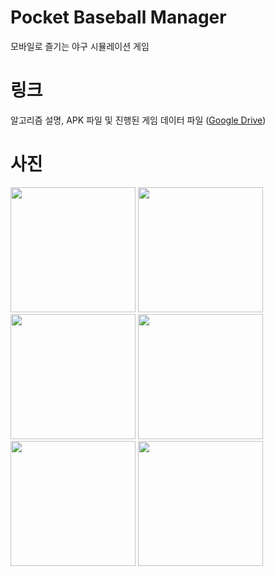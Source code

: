 # Pocket Baseball Manager

모바일로 즐기는 야구 시뮬레이션 게임

# 링크

알고리즘 설명, APK 파일 및 진행된 게임 데이터 파일
([Google Drive](https://drive.google.com/drive/u/0/folders/1gVIA58PWlRc5-AKrOwZQaq0xuyyDBBwq))

# 사진

<img src="https://img1.daumcdn.net/thumb/R1280x0/?scode=mtistory2&fname=https%3A%2F%2Fblog.kakaocdn.net%2Fdn%2FEx0kz%2FbtrFwv0NEEu%2FTQw2Sksmk98z1LZ0Tx11lK%2Fimg.jpg" width="200"/>

<img src="https://img1.daumcdn.net/thumb/R1280x0/?scode=mtistory2&fname=https%3A%2F%2Fblog.kakaocdn.net%2Fdn%2FdqvnbB%2FbtrFyQwoTwk%2FwQQ72AT5Msdx8Jn48o8AyK%2Fimg.jpg" width="200"/>

<img src="https://img1.daumcdn.net/thumb/R1280x0/?scode=mtistory2&fname=https%3A%2F%2Fblog.kakaocdn.net%2Fdn%2FvZg9y%2FbtrFv0sDyVS%2FimloQKYzF9ezl57sNaQGxk%2Fimg.jpg" width="200"/>

<img src="https://img1.daumcdn.net/thumb/R1280x0/?scode=mtistory2&fname=https%3A%2F%2Fblog.kakaocdn.net%2Fdn%2FvxLKC%2FbtrFt1lLuTc%2FZKRY5cZpFJgOCJFh9Sc0nk%2Fimg.jpg" width="200"/>

<img src="https://img1.daumcdn.net/thumb/R1280x0/?scode=mtistory2&fname=https%3A%2F%2Fblog.kakaocdn.net%2Fdn%2Fvn0cL%2FbtrFvrEDM17%2FFinS4vaMgArmUrffxkmvq0%2Fimg.jpg" width="200"/>

<img src="[https://play-lh.googleusercontent.com/WZi5qwWc3o3aUKmbopTN9S9iVd7fWxNzhi4dwJFzlZCroz58XuTrbkbnQ12eplRM7RQ=w2560-h1440-rw](https://img1.daumcdn.net/thumb/R1280x0/?scode=mtistory2&fname=https%3A%2F%2Fblog.kakaocdn.net%2Fdn%2F27sA0%2FbtrFxjy2tL6%2FrWH3jnGkg6266wUELVWQP1%2Fimg.jpg)" width="200"/>
